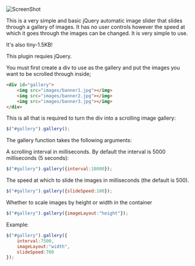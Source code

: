 ![ScreenShot](https://raw.github.com/harryjjacobs/autoslider/master/slider-demo.jpg)

This is a very simple and basic jQuery automatic image slider that slides through a gallery of images. It has no user controls however the speed at which it goes through the images can be changed. It is very simple to use.

It's also tiny-1.5KB!

This plugin requies jQuery.

You must first create a div to use as the gallery and put the images you want to be scrolled through inside;
```html
<div id="gallery">
	<img src="images/banner1.jpg"></img>
	<img src="images/banner2.jpg"></img>
	<img src="images/banner3.jpg"></img>
</div>
```
This is all that is required to turn the div into a scrolling image gallery:
```javascript
$("#gallery").gallery();
```

The gallery function takes the following arguments:

A scrolling interval in milliseconds. By default the interval is 5000 milliseconds (5 seconds):
```javascript
$("#gallery").gallery({interval:10000});
```

The speed at which to slide the images in milliseconds (the default is 500).
```javascript
$("#gallery").gallery({slideSpeed:100});
```

Whether to scale images by height or width in the container
```javascript
$("#gallery").gallery({imageLayout:"height"});
```

Example:
```javascript
$("#gallery").gallery({
	interval:7500,
	imageLayout:"width",
	slideSpeed:700
});
```

